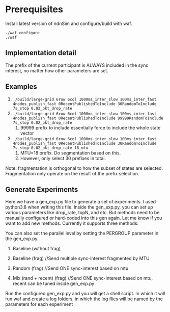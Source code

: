Prerequisites
=============

Install latest version of ndnSim and configure/build with waf.

```
./waf configure
./waf
```

## Implementation detail
The prefix of the current participant is ALWAYS included in the sync interest, no matter how other parameters are set.

## Examples
1. ``./build/large-grid 6row 6col 1000ms_inter_slow 100ms_inter_fast 4nodes_publish_fast 0RecentPublishedToInclude 30RandomToInclude 7s_stop 0.02_pkt_drop_rate``
2. ``./build/large-grid 6row 6col 1000ms_inter_slow 100ms_inter_fast 4nodes_publish_fast 0RecentPublishedToInclude 99999RandomToInclude 7s_stop 0.02_pkt_drop_rate``
   1. 99999 prefix to include essentially force to include the whole state vector
3. ``./build/large-grid 6row 6col 1000ms_inter_slow 100ms_inter_fast 4nodes_publish_fast 0RecentPublishedToInclude 30RandomToInclude 7s_stop 0.02_pkt_drop_rate 18_mtu``
   1. MTU=18 prefix. Do segmentation based on this.
   2. However, only select 30 prefixes in total. 

Note: fragmentation is orthogonal to how the subset of states are selected. Fragmentation only operate on the result of the prefix selection.


## Generate Experiments

Here we have a gen_exp.py file to generate a set of experiments. I used python3.8 when writing this file.
Inside the gen_exp.py, you can set up various parameters like drop_rate, topN, and etc. But methods need to be manually configured or hard-coded into this gen again. Let me know if you want to add new methods. Currently it supports three methods:

You can also set the parallel level by setting the PERGROUP parameter in the gen_exp.py.

1) Baseline (without frag)

2) Baseline (frag) //Send multiple sync-interest fragmented by MTU

3) Random (frag)  //Send ONE sync-interest based on mtu

4) Mix (rand + recent) (frag) //Send ONE sync-interest based on mtu, recent can be tuned inside gen_exp.py

Run the configured gen_exp.py and you will get a shell script. In which it will run waf and create a log folders, in which the log flies will be named by the parameters for each experiment
